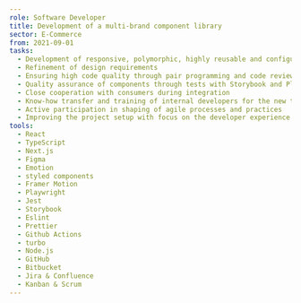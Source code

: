 ```yaml
---
role: Software Developer
title: Development of a multi-brand component library
sector: E-Commerce
from: 2021-09-01
tasks:
  - Development of responsive, polymorphic, highly reusable and configurable React components
  - Refinement of design requirements
  - Ensuring high code quality through pair programming and code reviews
  - Quality assurance of components through tests with Storybook and Playwright
  - Close cooperation with consumers during integration
  - Know-how transfer and training of internal developers for the new technologies
  - Active participation in shaping of agile processes and practices
  - Improving the project setup with focus on the developer experience
tools:
  - React
  - TypeScript
  - Next.js
  - Figma
  - Emotion
  - styled components
  - Framer Motion
  - Playwright
  - Jest
  - Storybook
  - Eslint
  - Prettier
  - Github Actions
  - turbo
  - Node.js
  - GitHub
  - Bitbucket
  - Jira & Confluence
  - Kanban & Scrum
---
```


